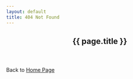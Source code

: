 ```yaml
---
layout: default
title: 404 Not Found
---
```

<article>
  <header>
    <h1>{{ page.title }}</h1>
  </header>
  <div class="content">
    Back to <a href="/">Home Page</>
  </div>
</article>
